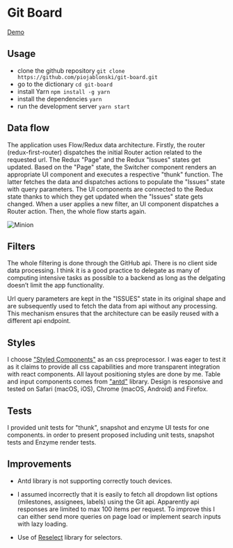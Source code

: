 # Git Board

[Demo](https://piojablonski.github.io/git-board)
## Usage

+ clone the github repository `git clone https://github.com/piojablonski/git-board.git`
+ go to the dictionary `cd git-board`
+ install Yarn `npm install -g yarn`
+ install the dependencies `yarn`
+ run the development server `yarn start`

## Data flow
The application uses Flow/Redux data architecture. Firstly, the router (redux-first-router) dispatches the initial Router action related to the requested url. The Redux "Page" and the Redux "Issues" states get updated. Based on the "Page" state, the Switcher component renders an appropriate UI component and executes a respective "thunk" function. The latter fetches the data and dispatches actions to populate the "Issues" state with query parameters. The UI components are connected to the Redux state thanks to which they get updated when the "Issues" state gets changed. When a user applies a new filter, an UI component dispatches a Router action. Then, the whole flow starts again. 

![Minion](https://code2flow.com/3l0mSs.svg)

## Filters
The whole filtering is done through the GitHub api. There is no client side data processing. I think it is a good practice to delegate as many of computing intensive tasks as possible to a backend as long as the delgating doesn’t limit the app functionality. 

Url query parameters are kept in the "ISSUES" state in its original shape and are subsequently used to fetch the data from api without any processing. This mechanism ensures that the architecture can be easily reused with a different api endpoint.
## Styles
I choose ["Styled Components"](https://www.styled-components.com/) as an css preprocessor. I was eager to test it as it claims to provide all css capabilities and more transparent integration with react components. All layout positioning styles are done by me. Table and input components comes from ["antd"](https://ant.design/) library. Design is responsive and tested on Safari (macOS, iOS), Chrome (macOS, Android) and Firefox. 

## Tests
I provided unit tests for "thunk", snapshot and enzyme UI tests for one components. in order to present proposed  including unit tests, snapshot tests and Enzyme render tests.

## Improvements
+ Antd library is not supporting correctly touch devices.

+ I assumed incorrectly that it is easily to fetch all dropdown list options (milestones, assignees, labels) using the Git api. Apparently api responses are limited to max 100 items per request. To improve this I can either send more queries on page load or implement search inputs with lazy loading. 

+ Use of [Reselect](https://github.com/reactjs/reselect) library for selectors.

